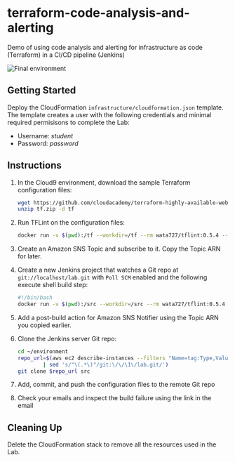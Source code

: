 # terraform-code-analysis-and-alerting

Demo of using code analysis and alerting for infrastructure as code (Terraform) in a CI/CD pipeline (Jenkins)

![Final environment](https://user-images.githubusercontent.com/3911650/39840823-f4718b7e-539d-11e8-9c01-96f2aa706b8d.png)

## Getting Started

Deploy the CloudFormation `infrastructure/cloudformation.json` template. The template creates a user with the following credentials and minimal required permisisons to complete the Lab:

- Username: _student_
- Password: _password_

## Instructions

1. In the Cloud9 environment, download the sample Terraform configuration files:

    ```sh
    wget https://github.com/cloudacademy/terraform-highly-available-website-on-aws/blob/master/config.zip?raw=true -O tf.zip
    unzip tf.zip -d tf
    ```

1. Run TFLint on the configuration files:

    ```sh
    docker run -v $(pwd):/tf --workdir=/tf --rm wata727/tflint:0.5.4 --error-with-issues
    ```

1. Create an Amazon SNS Topic and subscribe to it. Copy the Topic ARN for later.

1. Create a new Jenkins project that watches a Git repo at `git://localhost/lab.git` with `Poll SCM` enabled and the following execute shell build step:

    ```sh
    #!/bin/bash
    docker run -v $(pwd):/src --workdir=/src --rm wata727/tflint:0.5.4 --error-with-issues
    ```

1. Add a post-build action for Amazon SNS Notifier using the Topic ARN you copied earlier.

1. Clone the Jenkins server Git repo:

    ```sh
    cd ~/environment
    repo_url=$(aws ec2 describe-instances --filters "Name=tag:Type,Values=Build" --query "Reservations[0].Instances[0].PublicDnsName" \
            | sed 's/"\(.*\)"/git:\/\/\1\/lab.git/')
    git clone $repo_url src
    ```

1. Add, commit, and push the configuration files to the remote Git repo

1. Check your emails and inspect the build failure using the link in the email

## Cleaning Up

Delete the CloudFormation stack to remove all the resources used in the Lab.